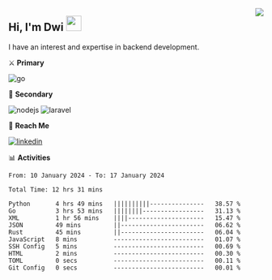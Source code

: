 [<img src="https://komarev.com/ghpvc/?username=masred&color=green&style=flat-square&label=Profile+Views" align="right">](github.com/masred)

## Hi, I'm Dwi <img src="https://raw.githubusercontent.com/MartinHeinz/MartinHeinz/master/wave.gif" width="30px">

I have an interest and expertise in backend development.

⚔️ **Primary**

![go](https://img.shields.io/badge/---?logo=go&label=Golang&style=social)

🔪 **Secondary**

![nodejs](https://img.shields.io/badge/---?logo=node.js&label=Node.js&style=social&logoColor=green)
![laravel](https://img.shields.io/badge/---?logo=laravel&label=Laravel&style=social)

🔗 **Reach Me**

[![linkedin](https://img.shields.io/badge/---?logo=linkedin&label=LinkedIn&style=social)](https://linkedin.com/in/dwifitriyanto)

📊 **Activities**

<!--START_SECTION:waka-->

```all_time
From: 10 January 2024 - To: 17 January 2024

Total Time: 12 hrs 31 mins

Python       4 hrs 49 mins   ||||||||||---------------   38.57 %
Go           3 hrs 53 mins   ||||||||-----------------   31.13 %
XML          1 hr 56 mins    ||||---------------------   15.47 %
JSON         49 mins         ||-----------------------   06.62 %
Rust         45 mins         ||-----------------------   06.04 %
JavaScript   8 mins          -------------------------   01.07 %
SSH Config   5 mins          -------------------------   00.69 %
HTML         2 mins          -------------------------   00.30 %
TOML         0 secs          -------------------------   00.11 %
Git Config   0 secs          -------------------------   00.01 %
```

<!--END_SECTION:waka-->

